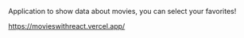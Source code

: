 Application to show data about movies, you can select your favorites!

https://movieswithreact.vercel.app/
